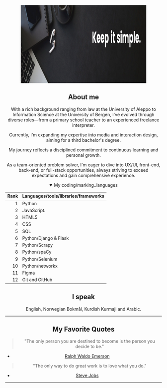 

<div align="center">
<img src="banner.png" width="80%" height="250" style="margin:auto;">
<div>


## About me
With a rich background ranging from law at the University of Aleppo to Information Science at the University of Bergen, I've evolved through diverse roles—from a primary school teacher to an experienced freelance interpreter. 

Currently, I'm expanding my expertise into media and interaction design, aiming for a third bachelor's degree. 

My journey reflects a disciplined commitment to continuous learning and personal growth. 

As a team-oriented problem solver, I'm eager to dive into UX/UI, front-end, back-end, or full-stack opportunities, always striving to exceed expectations and gain comprehensive experience.

<details open>
 <summary> My coding/marking..languages</summary>
 
| Rank | Languages/tools/libraries/frameworks|
|-----:|--------------|
|     1| Python       |
|     2| JavaScript.  |
|     3| HTML5        |
|     4| CSS          |
|     5| SQL          |
|     6| Python/Django & Flask|
|     7| Python/Scrapy|
|     8| Python/spaCy |
|     9| Python/Selenium |
|     10| Python/networkx|
|     11| Figma|
|     12| Git and GitHub|





 </details>
 
## I speak
English, Norwegian Bokmål, Kurdish Kurmaji and Arabic.


---
## My Favorite Quotes
>"The only person you are destined to become is the person you decide to be." 
- [Ralph Waldo Emerson](https://en.wikipedia.org/wiki/Ralph_Waldo_Emerson)

>"The only way to do great work is to love what you do." 
- [Steve Jobs](https://en.wikipedia.org/wiki/Steve_Jobs#1985–1997)
---




<!---
zagrosjawar/zagrosjawar is a ✨ special ✨ repository because its `README.md` (this file) appears on your GitHub profile.
You can click the Preview link to take a look at your changes.
--->
